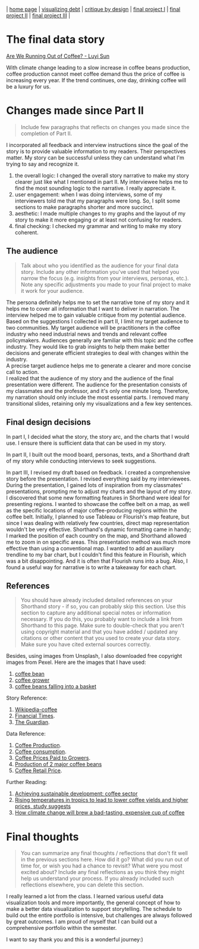 | [home page](https://luyi-sss.github.io/tswd-portfolio-luyi/) | [visualizing debt](visualizing-government-debt) | [critique by design](critique-by-design) | [final project I](final-project-part-one) | [final project II](final-project-part-two) | [final project III](final-project-part-three) |

# The final data story
[Are We Running Out of Coffee? - Luyi Sun](https://carnegiemellon.shorthandstories.com/are-we-running-out-of-coffee/index.html)

With climate change leading to a slow increase in coffee beans production, coffee production cannot meet coffee demand thus the price of coffee is increasing every year. If the trend continues, one day, drinking coffee will be a luxury for us.

<script src="https://carnegiemellon.shorthandstories.com/are-we-running-out-of-coffee/embed.js"></script>


# Changes made since Part II
> Include few paragraphs that reflects on changes you made since the completion of Part II. 

I incorporated all feedback and interview instructions since the goal of the story is to provide valuable information to my readers. Their perspectives matter. My story can be successful unless they can understand what I'm trying to say and recognize it.
1. the overall logic: I changed the overall story narrative to make my story clearer just like what I mentioned in part II. My interviewee helps me to find the most sounding logic to the narrative. I really appreciate it.  
2. user engagement: when I was doing interviews, some of my interviewers told me that my paragraphs were long. So, I split some sections to make paragraphs shorter and more succinct.
3. aesthetic: I made multiple changes to my graphs and the layout of my story to make it more engaging or at least not confusing for readers.
4. final checking: I checked my grammar and writing to make my story coherent.


## The audience
> Talk about who you identified as the audience for your final data story. Include any other information you've used that helped you narrow the focus (e.g. insights from your interviews, personas, etc.).  Note any specific adjustments you made to your final project to make it work for your audience.

The persona definitely helps me to set the narrative tone of my story and it helps me to cover all information that I want to deliver in narration. The interview helped me to gain valuable critique from my potential audience. Based on the suggestions I collected in part II, I limit my target audience to two communities. My target audience will be practitioners in the coffee industry who need industrial news and trends and relevant coffee policymakers. Audiences generally are familiar with this topic and the coffee industry. They would like to grab insights to help them make better decisions and generate efficient strategies to deal with changes within the industry.  
A precise target audience helps me to generate a clearer and more concise call to action.  
I realized that the audience of my story and the audience of the final presentation were different. The audience for the presentation consists of my classmates and the professor, and it's only one minute long. Therefore, my narration should only include the most essential parts. I removed many transitional slides, retaining only my visualizations and a few key sentences.  


## Final design decisions
In part I, I decided what the story, the story arc, and the charts that I would use. I ensure there is sufficient data that can be used in my story.  

In part II, I built out the mood board, personas, texts, and a Shorthand draft of my story while conducting interviews to seek suggestions.  

In part III, I revised my draft based on feedback. I created a comprehensive story before the presentation. I revised everything said by my interviewees. During the presentation, I gained lots of inspiration from my classmates' presentations, prompting me to adjust my charts and the layout of my story. I discovered that some new formatting features in Shorthand were ideal for presenting regions. I wanted to showcase the coffee belt on a map, as well as the specific locations of major coffee-producing regions within the coffee belt. Initially, I planned to use Tableau or Flourish's map feature, but since I was dealing with relatively few countries, direct map representation wouldn't be very effective. Shorthand's dynamic formatting came in handy; I marked the position of each country on the map, and Shorthand allowed me to zoom in on specific areas. This presentation method was much more effective than using a conventional map. I wanted to add an auxiliary trendline to my bar chart, but I couldn't find this feature in Flourish, which was a bit disappointing. And it is often that Flourish runs into a bug. Also, I found a useful way for narrative is to write a takeaway for each chart.


## References
> You should have already included detailed references on your Shorthand story - if so, you can probably skip this section.  Use this section to capture any additional special notes or information necessary.  If you do this, you probably want to include a link from Shorthand to this page. Make sure to double-check that you aren't using copyright material and that you have added / updated any citations or other content that you used to create your data story.  Make sure you have cited external sources correctly. 

Besides, using images from Unsplash, I also downloaded free copyright images from Pexel. Here are the images that I have used:
1. [coffee bean](https://www.pexels.com/photo/ripe-coffee-berries-falling-into-wicker-basket-7125434/)
2. [coffee grower](https://www.pexels.com/photo/woman-holding-a-basket-with-coffee-at-a-plantation-17836197/)
3. [coffee beans falling into a basket](https://www.pexels.com/photo/ripe-coffee-berries-falling-into-wicker-basket-7125434/)

Story Reference:
1. [Wikipedia-coffee](https://en.wikipedia.org/wiki/Economics_of_coffee#:~:text=Twelve%20billion%20pounds%20of%20coffee,over%20130%20million%20coffee%20drinkers)
2. [Financial Times](https://ig.ft.com/coffee/).                                                                                                                   
3. [The Guardian](https://www.theguardian.com/environment/2023/mar/09/rising-temperatures-in-tropics-to-lead-to-lower-coffee-yields-and-higher-prices-study-suggests).

Data Reference:
1. [Coffee Production](https://www.ico.org/prices/po-production.pdf).
2. [Coffee consumption](https://www.ico.org/new_historical.asp?section=Statistics).
3. [Coffee Prices Paid to Growers](https://www.ico.org/new_historical.asp).
4. [Production of 2 major coffee beans](https://www.ico.org/prices/new-consumption-table.pdf)
5. [Coffee Retail Price](https://www.ico.org/new_historical.asp?section=Statistics).

 
Further Reading:
1. [Achieving sustainable development: coffee sector](https://ccsi.columbia.edu/content/achieving-sustainable-development-coffee-sector)
2. [Rising temperatures in tropics to lead to lower coffee yields and higher prices, study suggests](https://www.theguardian.com/environment/2014/mar/28/climate-change-bad-expensive-coffee-ipcc)
3. [How climate change will brew a bad-tasting, expensive cup of coffee](https://www.theguardian.com/environment/2014/mar/28/climate-change-bad-expensive-coffee-ipcc)

# Final thoughts
> You can summarize any final thoughts / reflections that don't fit well in the previous sections here.  How did it go?  What did you run out of time for, or wish you had a chance to revisit?  What were you most excited about?  Include any final reflections as you think they might help us understand your process.  If you already included such reflections elsewhere, you can delete this section. 

I really learned a lot from the class. I learned various useful data visualization tools and more importantly, the general concept of how to make a better data visualization to support storytelling. The schedule to build out the entire portfolio is intensive, but challenges are always followed by great outcomes. I am proud of myself that I can build out a comprehensive portfolio within the semester.  

I want to say thank you and this is a wonderful journey:)
